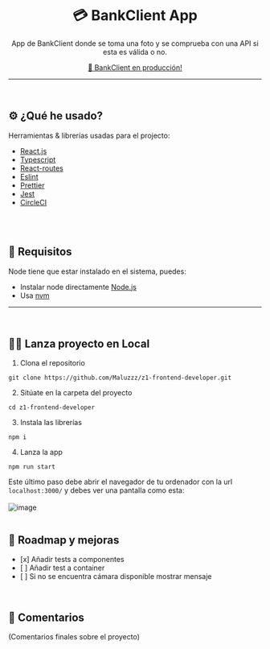 <div align="center">
  <h1 align="center"> 💳️ BankClient App</h3>
  <p align="center">
       App de BankClient donde se toma una foto y se comprueba con una API si esta es válida o no. 
    <br />
  </p>
  <p>
       <a href="https://z1-frontend-developer-maaluuz.vercel.app/">
     🚀 BankClient en producción! </a>
    </p>
</div>
<hr/>
   <br />

## ⚙️ ¿Qué he usado? 

Herramientas & librerías usadas para el projecto:

* [React.js](https://reactjs.org/)
* [Typescript](https://www.typescriptlang.org/)
* [React-routes](https://reactrouter.com/)
* [Eslint](https://eslint.org/)
* [Prettier](https://prettier.io/docs/en/configuration.html)
* [Jest](https://jestjs.io/)
* [CircleCI](https://circleci.com/)
<br/>
<br/>

## 📝 Requisitos 
Node tiene que estar instalado en el sistema, puedes:
* Instalar node directamente [Node.js](https://nodejs.org/en/)
* Usa [nvm](https://github.com/nvm-sh/nvm)

<hr/>
<br/>

## 👨‍💻 Lanza proyecto en Local 


1. Clona el repositorio
```
git clone https://github.com/Maluzzz/z1-frontend-developer.git
```
2. Sitúate en la carpeta del proyecto
```
cd z1-frontend-developer
```
3. Instala las librerías

```
npm i
```

4. Lanza la app
```
npm run start
```

Este último paso debe abrir el navegador de tu ordenador con la url `localhost:3000/`
y debes ver una pantalla como esta:
<br/>
<br/>
<img src="https://i.ibb.co/FWPRkDM/image-1.png"
     alt="image"
     style="float: left; margin-right: 10px;" />

&nbsp;&nbsp;

## 🚧 Roadmap y mejoras 

- \[x] Añadir tests a componentes
- \[ ] Añadir test a container
- \[ ] Si no se encuentra cámara disponible mostrar mensaje

<br/>

## 🙋 Comentarios

(Comentarios finales sobre el proyecto)